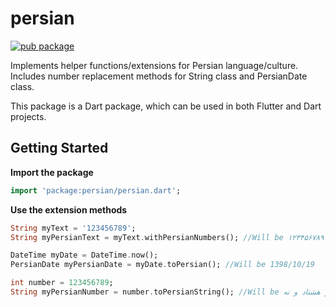 # persian
[![pub package](https://img.shields.io/pub/v/persian.svg)](https://pub.dartlang.org/packages/persian)

Implements helper functions/extensions for Persian language/culture. Includes number replacement methods for String class and PersianDate class.

This package is a Dart package, which can be used in both Flutter and Dart projects.

## Getting Started

**Import the package**

```dart
import 'package:persian/persian.dart';
```

**Use the extension methods**
```dart
String myText = '123456789';
String myPersianText = myText.withPersianNumbers(); //Will be ۱۲۳۴۵۶۷۸۹
```

```dart
DateTime myDate = DateTime.now();
PersianDate myPersianDate = myDate.toPersian(); //Will be 1398/10/19
```

```dart
int number = 123456789;
String myPersianNumber = number.toPersianString(); //Will be صد و بیست و سه میلیون و چهارصد و پنجاه و شش هزار و هفتصد و هشتاد و نه
```